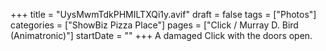 +++
title = "UysMwmTdkPHMILTXQi1y.avif"
draft = false
tags = ["Photos"]
categories = ["ShowBiz Pizza Place"]
pages = ["Click / Murray D. Bird (Animatronic)"]
startDate = ""
+++
A damaged Click with the doors open.
